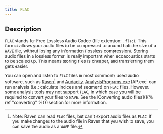 ```yaml
---
title: FLAC
---
```


## Description

`FLAC` stands for Free Lossless Audio Codec (file extension: `.flac`). This
format allows your audio files to be compressed to around half the size of a
`WAVE` file, without losing any information (lossless compression). Storing
audio files in a lossless format is really important when ecoacoustics starts to
be scaled up. This means storing files is cheaper, and transferring them gets
easier.

You can open and listen to `FLAC` files in most commonly used audio software,
such as [Raven](https://ravensoundsoftware.com/)[^1] and
[Audacity](https://www.audacityteam.org).
[AnalysisPrograms.exe](https://ap.qut.ecoacoustics.info/basics/introduction.html)
(AP.exe) can run analysis (i.e.: calculate indices and segment) on `FLAC` files.
However, some analysis tools may not support `FLAC`, in which case you will be
required to convert your files to `WAVE`. See the [Converting audio files]({{%
ref "converting" %}}) section for more information. 

[^1]: Note: Raven can read `FLAC` files, but can't export audio files as `FLAC`.
    If you make changes to the audio file in Raven that you wish to save, you
    can save the audio as a `WAVE` file. 